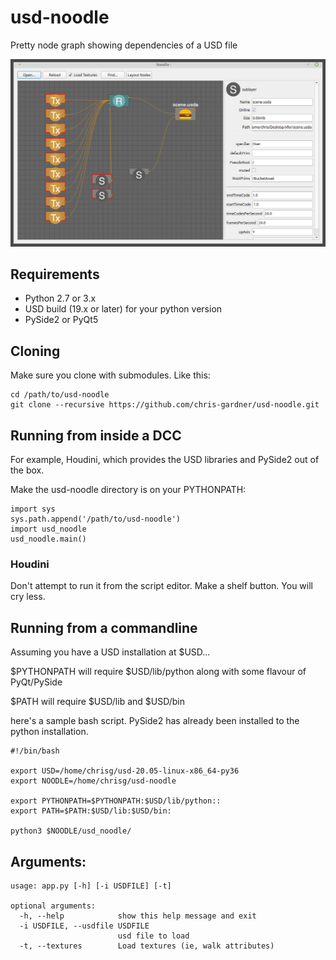 # usd-noodle
Pretty node graph showing dependencies of a USD file

![Screenshot](docs/usd_noodle_screenshot.png)


## Requirements

* Python 2.7 or 3.x
* USD build (19.x or later) for your python version
* PySide2 or PyQt5


## Cloning

Make sure you clone with submodules. Like this:

```
cd /path/to/usd-noodle
git clone --recursive https://github.com/chris-gardner/usd-noodle.git
```

## Running from inside a DCC

For example, Houdini, which provides the USD libraries and PySide2 out of the box.

Make the usd-noodle directory is on your PYTHONPATH:

```
import sys
sys.path.append('/path/to/usd-noodle')
import usd_noodle
usd_noodle.main()
```

### Houdini
Don't attempt to run it from the script editor. Make a shelf button. You will cry less.

## Running from a commandline
Assuming you have a USD installation at $USD...

$PYTHONPATH will require $USD/lib/python along with some flavour of PyQt/PySide

$PATH will require $USD/lib and $USD/bin

here's a sample bash script. PySide2 has already been installed to the python installation.
```
#!/bin/bash

export USD=/home/chrisg/usd-20.05-linux-x86_64-py36
export NOODLE=/home/chrisg/usd-noodle

export PYTHONPATH=$PYTHONPATH:$USD/lib/python::
export PATH=$PATH:$USD/lib:$USD/bin:

python3 $NOODLE/usd_noodle/
```

## Arguments:
```
usage: app.py [-h] [-i USDFILE] [-t]
   
optional arguments:
  -h, --help            show this help message and exit
  -i USDFILE, --usdfile USDFILE
                        usd file to load
  -t, --textures        Load textures (ie, walk attributes)
```
